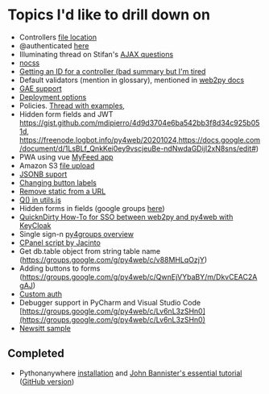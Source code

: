 # Topics I'd like to drill down on 


* Controllers [file location](https://groups.google.com/g/py4web/c/GZm3ysmEdY8/m/OLjHlMmLAQAJ)
* @authenticated [here](https://groups.google.com/g/py4web/c/q4S5deDkrPA/m/qFEoVD68AQAJ)
* Illuminating thread on Stifan's [AJAX questions](https://groups.google.com/g/py4web/c/fIL8Jmb3hqY)
* [nocss](https://github.com/mdipierro/no.css#the-nav-block)
* [Getting an ID for a controller (bad summary but I'm tired](https://groups.google.com/forum/#!topic/py4web/yFpVzzOe7R0)
* Default validators (mention in glossary), mentioned in [web2py docs](http://www.web2py.com/books/default/chapter/29/06/the-database-abstraction-layer)
* [GAE support](https://mail.google.com/mail/u/0/#inbox/FMfcgxwKjBPvXHwhmFlVmCSBncSBQZdB?compose=DmwnWtDmBFGHGchbMrrkRMVgJtbzcpQsDmkcNzjpPvNZDGqJQBFNcGLsTMJddRbSnqKqpLZMCqWl)
* [Deployment options](https://groups.google.com/g/py4web/c/IMYgHVEAvjE)
* Policies. [Thread with examples](https://mail.google.com/mail/u/0/#inbox/FMfcgxwKjBRGVhcMxgGkxCwVmBtttSfn),
* Hidden form fields and JWT https://gist.github.com/mdipierro/4d9d3704e6ba542bb3f8d34c925b051d,  https://freenode.logbot.info/py4web/20201024,https://docs.google.com/document/d/1LsBLf_QnkKei0ey9vscjeuBe-ndNwdaGDijI2xN8sns/edit#)
* PWA using vue [MyFeed app](https://mail.google.com/mail/u/0/#inbox/FMfcgxwKjBKLGWfkrhQtDMrNfHvMJqKh)
* Amazon S3 [file upload](https://mail.google.com/mail/u/0/#inbox/FMfcgxwJZJbtVmFVKzxnthSBvknxCsWN)
* [JSONB suport](https://mail.google.com/mail/u/0/#inbox/FMfcgxwJXpNZQRbtWDwrGbtjtLFxhvzk)
* [Changing button labels](https://groups.google.com/g/py4web/c/tK4s8nao3dc)
* [Remove static from a URL](https://mail.google.com/mail/u/0/?zx=g45lhcfwef9s#inbox/FMfcgxwJXVFjcRgfBsdljmZzWXDQCbKm)
* [Q() in utils.js](https://groups.google.com/g/py4web/c/-wvLOWBplZo/m/USTve_cHAwAJ)
* Hidden forms in fields (google groups [here](https://groups.google.com/g/py4web/c/JulaXtFLEPY))
* [QuicknDirty How-To for SSO between web2py and py4web with KeyCloak](https://groups.google.com/g/py4web/c/CiHvAUVhEP8)
* Single sign-n
  [py4groups overview](https://groups.google.com/g/py4web/c/jsG2szED3uk/m/FyB3c99EAwAJ)
* [CPanel script by Jacinto](https://mail.google.com/mail/u/0/#inbox/FMfcgxwJZJSxwPpVtVlqzMbvtCGgrZTq)
* Get db.table object from string table name (https://groups.google.com/g/py4web/c/v88MHLqOzjY)
* Adding buttons to forms (https://groups.google.com/g/py4web/c/QwnEjVYbaBY/m/DkvCEAC2AgAJ)
* [Custom auth](https://mail.google.com/mail/u/0/#inbox/FMfcgxwKhqjGpRzsgGrBKTggddVnpDvc)
* Debugger support in PyCharm and Visual Studio Code [https://groups.google.com/g/py4web/c/Lv6nL3zSHn0](https://groups.google.com/g/py4web/c/Lv6nL3zSHn0)
* [Newsitt sample](newsitt-notes.md)

## Completed
* Pythonanywhere
  [installation](https://mail.google.com/mail/u/0/?zx=ja0bdk3nuo9#search/pythonanywhere/FMfcgxwJXLbMsZXKQfvMFvPBBhkHzQrW?compose=DmwnWtDqNJWBmQdZtkLhMZnrPKSpgnghpVSldgNbhtMZJTqWTGWKbxlkTtTRTrDbCSwpBrwcqnLV) and [John Bannister's essential tutorial](https://groups.google.com/d/msgid/py4web/5f9cda29-6e27-4741-99df-ead216f4e791o%40googlegroups.com?utm_medium=email&utm_source=footer) ([GitHub version](https://github.com/Eudorajab1/py4web_pythonanywhere_source))

